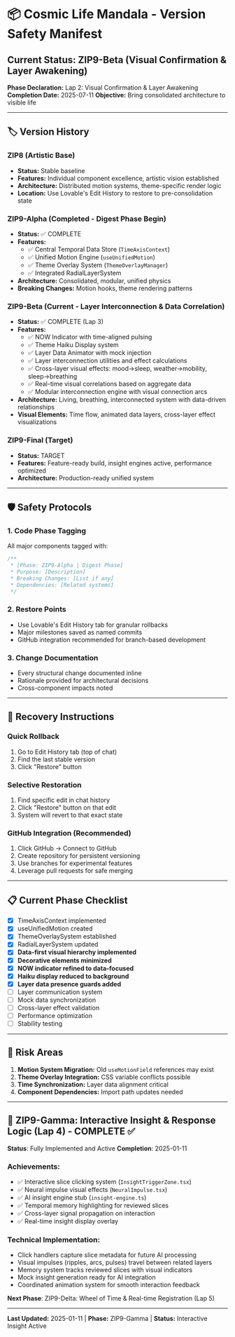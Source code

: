 # 📦 Cosmic Life Mandala - Version Safety Manifest

## Current Status: ZIP9-Beta (Visual Confirmation & Layer Awakening)

**Phase Declaration:** Lap 2: Visual Confirmation & Layer Awakening
**Completion Date:** 2025-07-11
**Objective:** Bring consolidated architecture to visible life

---

## 🏷️ Version History

### ZIP8 (Artistic Base)
- **Status:** Stable baseline
- **Features:** Individual component excellence, artistic vision established
- **Architecture:** Distributed motion systems, theme-specific render logic
- **Location:** Use Lovable's Edit History to restore to pre-consolidation state

### ZIP9-Alpha (Completed - Digest Phase Begin)
- **Status:** ✅ COMPLETE
- **Features:** 
  - ✅ Central Temporal Data Store (`TimeAxisContext`)
  - ✅ Unified Motion Engine (`useUnifiedMotion`)
  - ✅ Theme Overlay System (`ThemeOverlayManager`)
  - ✅ Integrated RadialLayerSystem
- **Architecture:** Consolidated, modular, unified physics
- **Breaking Changes:** Motion hooks, theme rendering patterns

### ZIP9-Beta (Current - Layer Interconnection & Data Correlation)
- **Status:** ✅ COMPLETE (Lap 3)
- **Features:** 
  - ✅ NOW Indicator with time-aligned pulsing
  - ✅ Theme Haiku Display system
  - ✅ Layer Data Animator with mock injection
  - ✅ Layer interconnection utilities and effect calculations
  - ✅ Cross-layer visual effects: mood→sleep, weather→mobility, sleep→breathing
  - ✅ Real-time visual correlations based on aggregate data
  - ✅ Modular interconnection engine with visual connection arcs
- **Architecture:** Living, breathing, interconnected system with data-driven relationships
- **Visual Elements:** Time flow, animated data layers, cross-layer effect visualizations

### ZIP9-Final (Target)
- **Status:** TARGET
- **Features:** Feature-ready build, insight engines active, performance optimized
- **Architecture:** Production-ready unified system

---

## 🛡️ Safety Protocols

### 1. Code Phase Tagging
All major components tagged with:
```ts
/**
 * [Phase: ZIP9-Alpha | Digest Phase]
 * Purpose: [Description]
 * Breaking Changes: [List if any]
 * Dependencies: [Related systems]
 */
```

### 2. Restore Points
- Use Lovable's Edit History tab for granular rollbacks
- Major milestones saved as named commits
- GitHub integration recommended for branch-based development

### 3. Change Documentation
- Every structural change documented inline
- Rationale provided for architectural decisions
- Cross-component impacts noted

---

## 🔧 Recovery Instructions

### Quick Rollback
1. Go to Edit History tab (top of chat)
2. Find the last stable version
3. Click "Restore" button

### Selective Restoration
1. Find specific edit in chat history
2. Click "Restore" button on that edit
3. System will revert to that exact state

### GitHub Integration (Recommended)
1. Click GitHub → Connect to GitHub
2. Create repository for persistent versioning
3. Use branches for experimental features
4. Leverage pull requests for safe merging

---

## 📋 Current Phase Checklist

- [x] TimeAxisContext implemented
- [x] useUnifiedMotion created  
- [x] ThemeOverlaySystem established
- [x] RadialLayerSystem updated
- [x] **Data-first visual hierarchy implemented**
- [x] **Decorative elements minimized**
- [x] **NOW indicator refined to data-focused**
- [x] **Haiku display reduced to background**
- [x] **Layer data presence guards added**
- [ ] Layer communication system
- [ ] Mock data synchronization  
- [ ] Cross-layer effect validation
- [ ] Performance optimization
- [ ] Stability testing

---

## 🚨 Risk Areas

1. **Motion System Migration:** Old `useMotionField` references may exist
2. **Theme Overlay Integration:** CSS variable conflicts possible
3. **Time Synchronization:** Layer data alignment critical
4. **Component Dependencies:** Import path updates needed

---

## 🧠 ZIP9-Gamma: Interactive Insight & Response Logic (Lap 4) - COMPLETE ✅

**Status**: Fully Implemented and Active
**Completion**: 2025-01-11

### Achievements:
- ✅ Interactive slice clicking system (`InsightTriggerZone.tsx`)
- ✅ Neural impulse visual effects (`NeuralImpulse.tsx`)
- ✅ AI insight engine stub (`insight-engine.ts`)
- ✅ Temporal memory highlighting for reviewed slices
- ✅ Cross-layer signal propagation on interaction
- ✅ Real-time insight display overlay

### Technical Implementation:
- Click handlers capture slice metadata for future AI processing
- Visual impulses (ripples, arcs, pulses) travel between related layers
- Memory system tracks reviewed slices with visual indicators
- Mock insight generation ready for AI integration
- Coordinated animation system for smooth interaction feedback

**Next Phase**: ZIP9-Delta: Wheel of Time & Real-time Registration (Lap 5)

---

**Last Updated:** 2025-01-11 | **Phase:** ZIP9-Gamma | **Status:** Interactive Insight Active